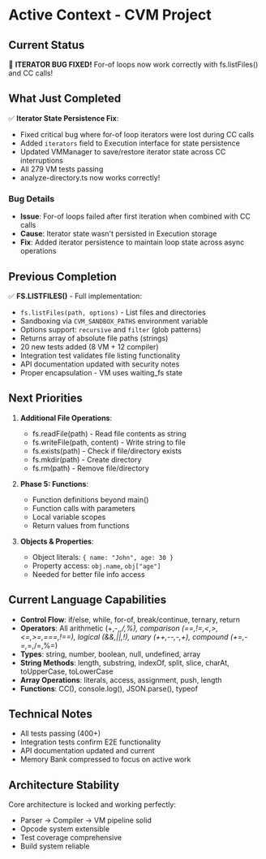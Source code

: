 # Active Context - CVM Project

## Current Status
🎉 **ITERATOR BUG FIXED!** For-of loops now work correctly with fs.listFiles() and CC calls!

## What Just Completed
✅ **Iterator State Persistence Fix**:
- Fixed critical bug where for-of loop iterators were lost during CC calls
- Added `iterators` field to Execution interface for state persistence
- Updated VMManager to save/restore iterator state across CC interruptions
- All 279 VM tests passing
- analyze-directory.ts now works correctly!

### Bug Details
- **Issue**: For-of loops failed after first iteration when combined with CC calls
- **Cause**: Iterator state wasn't persisted in Execution storage
- **Fix**: Added iterator persistence to maintain loop state across async operations

## Previous Completion
✅ **FS.LISTFILES()** - Full implementation:
- `fs.listFiles(path, options)` - List files and directories
- Sandboxing via `CVM_SANDBOX_PATHS` environment variable
- Options support: `recursive` and `filter` (glob patterns)
- Returns array of absolute file paths (strings)
- 20 new tests added (8 VM + 12 compiler)
- Integration test validates file listing functionality
- API documentation updated with security notes
- Proper encapsulation - VM uses waiting_fs state

## Next Priorities
1. **Additional File Operations**:
   - fs.readFile(path) - Read file contents as string
   - fs.writeFile(path, content) - Write string to file
   - fs.exists(path) - Check if file/directory exists
   - fs.mkdir(path) - Create directory
   - fs.rm(path) - Remove file/directory

2. **Phase 5: Functions**:
   - Function definitions beyond main()
   - Function calls with parameters
   - Local variable scopes
   - Return values from functions

3. **Objects & Properties**:
   - Object literals: `{ name: "John", age: 30 }`
   - Property access: `obj.name`, `obj["age"]`
   - Needed for better file info access

## Current Language Capabilities
- **Control Flow**: if/else, while, for-of, break/continue, ternary, return
- **Operators**: All arithmetic (+,-,*,/,%), comparison (==,!=,<,>,<=,>=,===,!==), logical (&&,||,!), unary (++,--,-,+), compound (+=,-=,*=,/=,%=)
- **Types**: string, number, boolean, null, undefined, array
- **String Methods**: length, substring, indexOf, split, slice, charAt, toUpperCase, toLowerCase
- **Array Operations**: literals, access, assignment, push, length
- **Functions**: CC(), console.log(), JSON.parse(), typeof

## Technical Notes
- All tests passing (400+)
- Integration tests confirm E2E functionality
- API documentation updated and current
- Memory Bank compressed to focus on active work

## Architecture Stability
Core architecture is locked and working perfectly:
- Parser → Compiler → VM pipeline solid
- Opcode system extensible
- Test coverage comprehensive
- Build system reliable